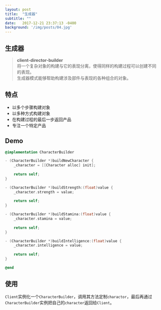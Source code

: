 ```yaml
---
layout: post
title:  "生成器"
subtitle: ""
date:   2017-12-21 23:37:13 -0400
background: '/img/posts/04.jpg'
---
```

## 生成器

> **client-director-builder**  
> 将一个复杂对象的构建与它的表现分离，使得同样的构建过程可以创建不同的表现。  
> 生成器模式能够帮助构建涉及部件与表现的各种组合的对象。

## 特点
* 以多个步骤构建对象
* 以多种方式构建对象
* 在构建过程的最后一步返回产品
* 专注一个特定产品

## Demo

```objective-c
@implementation CharacterBuilder

- (CharacterBuilder *)buildNewCharacter {
    _character = [[Character alloc] init];
    
    return self;
}

- (CharacterBuilder *)buildStrength:(float)value {
    _character.strength = value;
    
    return self;
}

- (CharacterBuilder *)buildStamina:(float)value {
    _character.stamina = value;
    
    return self;
}

- (CharacterBuilder *)buildIntelligence:(float)value {
    _character.intelligence = value;
    
    return self;
}

@end
```

## 使用
`Client`实例化一个`CharacterBuilder`，调用其方法定制`charactor`，最后再通过`CharacterBuilder`实例把自己的`character`返回给`Client`。


